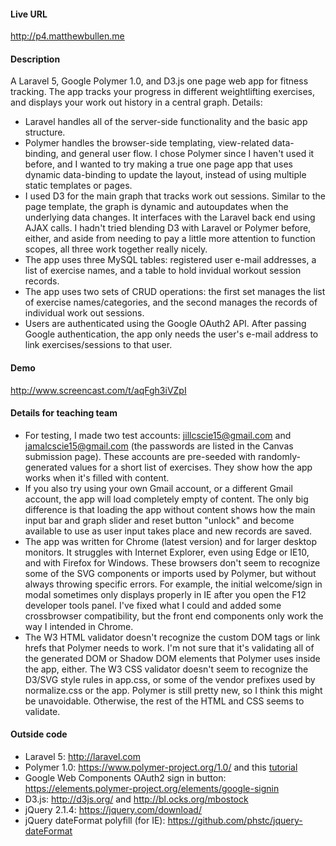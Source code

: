 
#### Live URL

http://p4.matthewbullen.me

#### Description

A Laravel 5, Google Polymer 1.0, and D3.js one page web app for fitness tracking. The app tracks your progress in different weightlifting exercises, and displays your work out history in a central graph. Details:
* Laravel handles all of the server-side functionality and the basic app structure.
* Polymer handles the browser-side templating, view-related data-binding, and general user flow. I chose Polymer since I haven't used it before, and I wanted to try making a true one page app that uses dynamic data-binding to update the layout, instead of using multiple static templates or pages.
* I used D3 for the main graph that tracks work out sessions. Similar to the page template, the graph is dynamic and autoupdates when the underlying data changes. It interfaces with the Laravel back end using AJAX calls. I hadn't tried blending D3 with Laravel or Polymer before, either, and aside from needing to pay a little more attention to function scopes, all three work together really nicely.
* The app uses three MySQL tables: registered user e-mail addresses, a list of exercise names, and a table to hold invidual workout session records.
* The app uses two sets of CRUD operations: the first set manages the list of exercise names/categories, and the second manages the records of individual work out sessions.
* Users are authenticated using the Google OAuth2 API. After passing Google authentication, the app only needs the user's e-mail address to link exercises/sessions to that user.

#### Demo

http://www.screencast.com/t/aqFgh3iVZpI

#### Details for teaching team

* For testing, I made two test accounts: jillcscie15@gmail.com and jamalcscie15@gmail.com (the passwords are listed in the Canvas submission page). These accounts are pre-seeded with randomly-generated values for a short list of exercises. They show how the app works when it's filled with content.
* If you also try using your own Gmail account, or a different Gmail account, the app will load completely empty of content. The only big difference is that loading the app without content shows how the main input bar and graph slider and reset button "unlock" and become available to use as user input takes place and new records are saved.
* The app was written for Chrome (latest version) and for larger desktop monitors. It struggles with Internet Explorer, even using Edge or IE10, and with Firefox for Windows. These browsers don't seem to recognize some of the SVG components or imports used by Polymer, but without always throwing specific errors. For example, the initial welcome/sign in modal sometimes only displays properly in IE after you open the F12 developer tools panel. I've fixed what I could and added some crossbrowser compatibility, but the front end components only work the way I intended in Chrome.
* The W3 HTML validator doesn't recognize the custom DOM tags or link hrefs that Polymer needs to work. I'm not sure that it's validating all of the generated DOM or Shadow DOM elements that Polymer uses inside the app, either. The W3 CSS validator doesn't seem to recognize the D3/SVG style rules in app.css, or some of the vendor prefixes used by normalize.css or the app. Polymer is still pretty new, so I think this might be unavoidable. Otherwise, the rest of the HTML and CSS seems to validate.

#### Outside code

* Laravel 5: http://laravel.com
* Polymer 1.0: https://www.polymer-project.org/1.0/ and this [tutorial](https://scotch.io/tutorials/build-a-real-time-polymer-to-do-app)
* Google Web Components OAuth2 sign in button: https://elements.polymer-project.org/elements/google-signin
* D3.js: http://d3js.org/ and http://bl.ocks.org/mbostock
* jQuery 2.1.4: https://jquery.com/download/
* jQuery dateFormat polyfill (for IE): https://github.com/phstc/jquery-dateFormat
